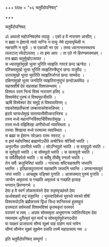 +++
title = "०६ चतुर्वेदोपनिषत्"

+++

चतुर्वेदोपनिषत्

ॐ अथातो महोपनिषदमेव तदाहुः । एको ह वै नारायण आसीत् ।  
न ब्रह्मा न ईशानो नापो नाग्निः न वायुः नेमे द्यावापृथिवी न  
नक्षत्राणि न सूर्यः । स एकाकी नर एव । तस्य ध्यानान्तस्स्थस्य  
ललाटात् स्वेदोऽपतत् । ता इमा आपः । ता एते नो हिरण्यमयमन्नम् ।  
तत्र ब्रह्मा चतुर्मुखोऽजायत ।  
स ध्यातपूर्वामुखो भूत्वा भूरिति व्याहृतिः गायत्रं छन्द ऋग्वेदः ।  
पश्चिमामुखो भूत्वा भूरिति व्याहृतिस्त्रैष्टुभं छन्दः यजुर्वेदः ।  
उत्तरामुखो भूत्वा भुवरिति व्याहृतिर्जागतं छन्दः सामवेदः ।  
दक्षिणामुखो भूत्वा जनदिति व्याहृतिरानुष्टुभं छन्दोऽथर्ववेदः ॥  
सहस्रशीर्षं देवं सहस्राक्षं विश्वसम्भवम् ।  
विश्वतः परमं नित्यं विश्वं नारायणं हरिम् ॥  
विश्वमेवेदं पुरुषं तं विश्वमुपजीवति ।  
ऋषिं विश्वेश्वरं देवं समुद्रे तं विश्वरूपिणम् ॥  
पद्मकोशप्रतीकाशं लम्बत्याकोशसन्निभम् ।  
हृदये चाप्यधोमुखं सतस्यत्यैशीत्कराभिश्च ॥  
तस्य मध्ये महानग्निर्विश्वार्चिर्विश्वतोमुखः ।  
तस्य मध्ये वह्निशिखा अणीयोर्ध्वा व्यवस्थिता ॥  
तस्याः शिखाया मध्ये परमात्मा व्यवस्थितः ।  
स ब्रह्मा स ईशानः सोऽक्षरः परमः स्वराट् ॥  
य इमां महोपनिषदं ब्राह्मणोऽधीते अश्रोत्रियः श्रोत्रियो भवति ।  
अनुपनीतः उपनीतो भवति । सोऽग्निपूतो भवति । स वायुपूतो भवति ।  
स सूर्यपूतो भवति । स सोमपूतो भवति । स सत्यपूतो भवति ।  
स सर्वैर्देवैर्ज्ञातो भवति । स सर्वेषु तीर्थेषु स्नातो भवति ।  
तेन सर्वैः क्रतुभिरिष्टं भवति । गायत्र्याः षष्टिसहस्राणि जप्तानि  
भवन्ति । इतिहासपुराणानां सहस्राणि जप्तानि भवन्ति । प्रणवानामयुतं  
जप्तं भवति । आचक्षुषः पङ्क्तिं पुनाति । आसप्तमात् पुरुषं पुनाति ।  
जाप्येन अमृतत्त्वं च गच्छति अमृतत्वं च गच्छति इत्याह  
भगवान् हिरण्यगर्भः ॥  
देवा ह वै स्वर्गं लोकमायंस्ते देवा रुद्रमपृच्छंस्ते देवा  
ऊर्ध्वबाहवो रुद्रं स्तुवन्ति । भूस्त्वादिर्मध्यं भुवस्ते स्वस्ते शीर्षं  
विश्वरूपोऽसि ब्रह्मैकस्त्वं द्विधा त्रिधा शान्तिस्त्वं हुतमहुतं  
दत्तमदत्तं सर्वमसर्वं विश्वमविश्वं कृतमकृतं परमपरं  
परायणं च त्वम् । अपाम सोमममृता अभूमागन्म ज्योतिरविदाम देवा  
नमस्याम धूर्तेरमृतं मृतं मर्त्यं च सोमसूर्यपूर्वजगदधीतं  
वा यदक्षरं प्राजापत्यं सौम्यं सूक्ष्मं ग्राहं ग्राहेण भावं भावेन  
सौम्यं सौम्येन सूक्ष्मं सूक्ष्मेण ग्रसति तस्मै महाग्रासाय नमः ॥

इति चतुर्वेदोपनिषत् सम्पूर्णा ।  
  
